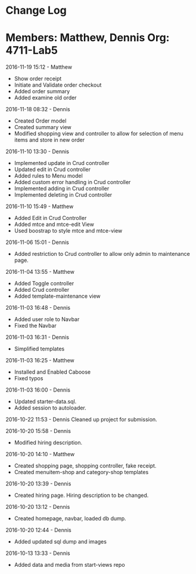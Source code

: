 # Change Log
Members: Matthew, Dennis
Org: 4711-Lab5
==============================


2016-11-19 15:12 - Matthew
- Show order receipt
- Initiate and Validate order checkout
- Added order summary
- Added examine old order

2016-11-18 08:32 - Dennis
- Created Order model
- Created summary view
- Modified shopping view and controller to allow for selection of menu items and store in new order

2016-11-10 13:30 - Dennis
- Implemented update in Crud controller
- Updated edit in Crud controller
- Added rules to Menu model
- Added custom error handling in Crud controller
- Implemented adding in Crud controller
- Implemented deleting in Crud controller


2016-11-10 15:49 - Matthew
- Added Edit in Crud Controller
- Added mtce and mtce-edit View
- Used boostrap to style mtce and mtce-view

2016-11-06 15:01 - Dennis
- Added restriction to Crud controller to allow only admin to maintenance page.

2016-11-04 13:55 - Matthew
- Added Toggle controller
- Added Crud controller
- Added template-maintenance view

2016-11-03 16:48 - Dennis
- Added user role to Navbar
- Fixed the Navbar

2016-11-03 16:31 - Dennis
- Simplified templates

2016-11-03 16:25 - Matthew
- Installed and Enabled Caboose
- Fixed typos

2016-11-03 16:00 - Dennis
- Updated starter-data.sql.
- Added session to autoloader.

2016-10-22 11:53 - Dennis
Cleaned up project for submission.

2016-10-20 15:58 - Dennis
- Modified hiring description.

2016-10-20 14:10 - Matthew
- Created shopping page, shopping controller, fake receipt.
- Created menuitem-shop and category-shop templates

2016-10-20 13:39 - Dennis
- Created hiring page. Hiring description to be changed.

2016-10-20 13:12 - Dennis
- Created homepage, navbar, loaded db dump.

2016-10-20 12:44 - Dennis
- Added updated sql dump and images

2016-10-13 13:33 - Dennis
- Added data and media from start-views repo